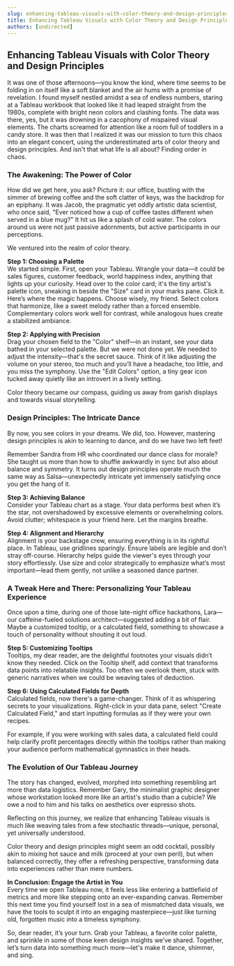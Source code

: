 ```yaml
---
slug: enhancing-tableau-visuals-with-color-theory-and-design-principles
title: Enhancing Tableau Visuals with Color Theory and Design Principles
authors: [undirected]
---
```



## Enhancing Tableau Visuals with Color Theory and Design Principles

It was one of those afternoons—you know the kind, where time seems to be folding in on itself like a soft blanket and the air hums with a promise of revelation. I found myself nestled amidst a sea of endless numbers, staring at a Tableau workbook that looked like it had leaped straight from the 1980s, complete with bright neon colors and clashing fonts. The data was there, yes, but it was drowning in a cacophony of mispaired visual elements. The charts screamed for attention like a room full of toddlers in a candy store. It was then that I realized it was our mission to turn this chaos into an elegant concert, using the underestimated arts of color theory and design principles. And isn't that what life is all about? Finding order in chaos.

### The Awakening: The Power of Color 

How did we get here, you ask? Picture it: our office, bustling with the simmer of brewing coffee and the soft clatter of keys, was the backdrop for an epiphany. It was Jacob, the pragmatic yet oddly artistic data scientist, who once said, "Ever noticed how a cup of coffee tastes different when served in a blue mug?" It hit us like a splash of cold water. The colors around us were not just passive adornments, but active participants in our perceptions.

We ventured into the realm of color theory. 

**Step 1: Choosing a Palette**  
We started simple. First, open your Tableau. Wrangle your data—it could be sales figures, customer feedback, world happiness index, anything that lights up your curiosity. Head over to the color card; it's the tiny artist's palette icon, sneaking in beside the "Size" card in your marks pane. Click it. Here’s where the magic happens. Choose wisely, my friend. Select colors that harmonize, like a sweet melody rather than a forced ensemble. Complementary colors work well for contrast, while analogous hues create a stabilized ambiance. 

**Step 2: Applying with Precision**  
Drag your chosen field to the "Color" shelf—in an instant, see your data bathed in your selected palette. But we were not done yet. We needed to adjust the intensity—that's the secret sauce. Think of it like adjusting the volume on your stereo, too much and you’ll have a headache, too little, and you miss the symphony. Use the "Edit Colors" option, a tiny gear icon tucked away quietly like an introvert in a lively setting. 

Color theory became our compass, guiding us away from garish displays and towards visual storytelling.

### Design Principles: The Intricate Dance

By now, you see colors in your dreams. We did, too. However, mastering design principles is akin to learning to dance, and do we have two left feet! 

Remember Sandra from HR who coordinated our dance class for morale? She taught us more than how to shuffle awkwardly in sync but also about balance and symmetry. It turns out design principles operate much the same way as Salsa—unexpectedly intricate yet immensely satisfying once you get the hang of it.

**Step 3: Achieving Balance**  
Consider your Tableau chart as a stage. Your data performs best when it’s the star, not overshadowed by excessive elements or overwhelming colors. Avoid clutter; whitespace is your friend here. Let the margins breathe.

**Step 4: Alignment and Hierarchy**  
Alignment is your backstage crew, ensuring everything is in its rightful place. In Tableau, use gridlines sparingly. Ensure labels are legible and don’t stray off-course. Hierarchy helps guide the viewer's eyes through your story effortlessly. Use size and color strategically to emphasize what’s most important—lead them gently, not unlike a seasoned dance partner.

### A Tweak Here and There: Personalizing Your Tableau Experience

Once upon a time, during one of those late-night office hackathons, Lara—our caffeine-fueled solutions architect—suggested adding a bit of flair. Maybe a customized tooltip, or a calculated field, something to showcase a touch of personality without shouting it out loud.

**Step 5: Customizing Tooltips**  
Tooltips, my dear reader, are the delightful footnotes your visuals didn’t know they needed. Click on the Tooltip shelf, add context that transforms data points into relatable insights. Too often we overlook them, stuck with generic narratives when we could be weaving tales of deduction.

**Step 6: Using Calculated Fields for Depth**  
Calculated fields, now there's a game-changer. Think of it as whispering secrets to your visualizations. Right-click in your data pane, select "Create Calculated Field," and start inputting formulas as if they were your own recipes. 

For example, if you were working with sales data, a calculated field could help clarify profit percentages directly within the tooltips rather than making your audience perform mathematical gymnastics in their heads.

### The Evolution of Our Tableau Journey

The story has changed, evolved, morphed into something resembling art more than data logistics. Remember Gary, the minimalist graphic designer whose workstation looked more like an artist's studio than a cubicle? We owe a nod to him and his talks on aesthetics over espresso shots. 

Reflecting on this journey, we realize that enhancing Tableau visuals is much like weaving tales from a few stochastic threads—unique, personal, yet universally understood. 

Color theory and design principles might seem an odd cocktail, possibly akin to mixing hot sauce and milk (proceed at your own peril), but when balanced correctly, they offer a refreshing perspective, transforming data into experiences rather than mere numbers.

**In Conclusion: Engage the Artist in You**  
Every time we open Tableau now, it feels less like entering a battlefield of metrics and more like stepping onto an ever-expanding canvas. Remember this next time you find yourself lost in a sea of mismatched data visuals, we have the tools to sculpt it into an engaging masterpiece—just like turning old, forgotten music into a timeless symphony.

So, dear reader, it’s your turn. Grab your Tableau, a favorite color palette, and sprinkle in some of those keen design insights we’ve shared. Together, let’s turn data into something much more—let's make it dance, shimmer, and sing.
```